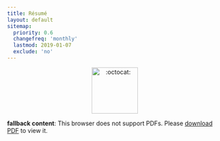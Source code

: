 ```yaml
---
title: Résumé
layout: default
sitemap:
  priority: 0.6
  changefreq: 'monthly'
  lastmod: 2019-01-07
  exclude: 'no'
---
```


<p align="center">
       <img class="emoji" title=":octocat:" alt=":octocat:" src="https://octodex.github.com/images/octocat-de-los-muertos.jpg" height="108" width="108">
     </p>

<object data="/assets/pdf/pinedo-resume20190114.pdf" type="application/pdf" width="100%" height="3500">
   <p><b>fallback content</b>: This browser does not support PDFs. Please <a href="/assets/pdf/pinedo-resume20190114.pdf">download PDF</a> to view it.</p>
</object>
